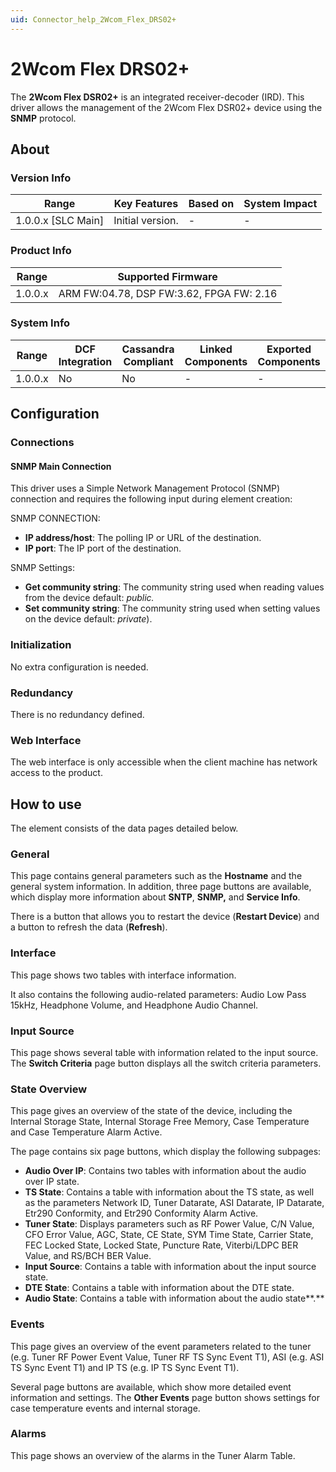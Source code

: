 ```yaml
---
uid: Connector_help_2Wcom_Flex_DRS02+
---
```


# 2Wcom Flex DRS02+

The **2Wcom Flex DSR02+** is an integrated receiver-decoder (IRD). This driver allows the management of the 2Wcom Flex DSR02+ device using the **SNMP** protocol.

## About

### Version Info

| **Range**            | **Key Features** | **Based on** | **System Impact** |
|----------------------|------------------|--------------|-------------------|
| 1.0.0.x \[SLC Main\] | Initial version. | \-           | \-                |

### Product Info

| **Range** | **Supported Firmware**                   |
|-----------|------------------------------------------|
| 1.0.0.x   | ARM FW:04.78, DSP FW:3.62, FPGA FW: 2.16 |

### System Info

| **Range** | **DCF Integration** | **Cassandra Compliant** | **Linked Components** | **Exported Components** |
|-----------|---------------------|-------------------------|-----------------------|-------------------------|
| 1.0.0.x   | No                  | No                      | \-                    | \-                      |

## Configuration

### Connections

#### SNMP Main Connection

This driver uses a Simple Network Management Protocol (SNMP) connection and requires the following input during element creation:

SNMP CONNECTION:

- **IP address/host**: The polling IP or URL of the destination.
- **IP port**: The IP port of the destination.

SNMP Settings:

- **Get community string**: The community string used when reading values from the device default: *public.*
- **Set community string**: The community string used when setting values on the device default: *private*).

### Initialization

No extra configuration is needed.

### Redundancy

There is no redundancy defined.

### Web Interface

The web interface is only accessible when the client machine has network access to the product.

## How to use

The element consists of the data pages detailed below.

### General

This page contains general parameters such as the **Hostname** and the general system information. In addition, three page buttons are available, which display more information about **SNTP**, **SNMP,** and **Service Info**.

There is a button that allows you to restart the device (**Restart Device**) and a button to refresh the data (**Refresh**).

### Interface

This page shows two tables with interface information.

It also contains the following audio-related parameters: Audio Low Pass 15kHz, Headphone Volume, and Headphone Audio Channel.

### Input Source

This page shows several table with information related to the input source. The **Switch Criteria** page button displays all the switch criteria parameters.

### State Overview

This page gives an overview of the state of the device, including the Internal Storage State, Internal Storage Free Memory, Case Temperature and Case Temperature Alarm Active.

The page contains six page buttons, which display the following subpages:

- **Audio Over IP**: Contains two tables with information about the audio over IP state.
- **TS State**: Contains a table with information about the TS state, as well as the parameters Network ID, Tuner Datarate, ASI Datarate, IP Datarate, Etr290 Conformity, and Etr290 Conformity Alarm Active.
- **Tuner State**: Displays parameters such as RF Power Value, C/N Value, CFO Error Value, AGC, State, CE State, SYM Time State, Carrier State, FEC Locked State, Locked State, Puncture Rate, Viterbi/LDPC BER Value, and RS/BCH BER Value.
- **Input Source**: Contains a table with information about the input source state.
- **DTE State**: Contains a table with information about the DTE state.
- **Audio State**: Contains a table with information about the audio state**.**

### Events

This page gives an overview of the event parameters related to the tuner (e.g. Tuner RF Power Event Value, Tuner RF TS Sync Event T1), ASI (e.g. ASI TS Sync Event T1) and IP TS (e.g. IP TS Sync Event T1).

Several page buttons are available, which show more detailed event information and settings. The **Other Events** page button shows settings for case temperature events and internal storage.

### Alarms

This page shows an overview of the alarms in the Tuner Alarm Table.
